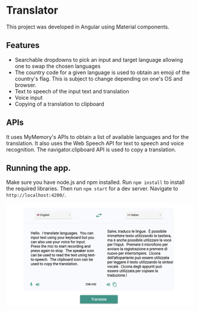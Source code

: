 # Translator

This project was developed in Angular using Material components.  

## Features
- Searchable dropdowns to pick an input and target language allowing one to swap the chosen languages
- The country code for a given language is used to obtain an emoji of the country's flag.  This is subject to change depending on one's OS and browser.
- Text to speech of the input text and translation
- Voice input
- Copying of a translation to clipboard

## APIs
It uses MyMemory's APIs to obtain a list of available languages and for the translation.  It also uses the Web Speech API for text to speech and voice recognition.  The navigator.clipboard API is used to copy a translation.

## Running the app.

Make sure you have node.js and npm installed.  Run `npm install` to install the required libraries.  Then run `npm start` for a dev server. Navigate to `http://localhost:4200/`.

<p align="center">
  <img src="Screenshots\Screenshot 2023-06-18 at 22.53.16.png">
</p>

